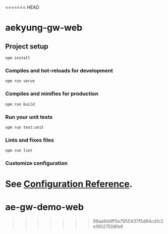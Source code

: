 <<<<<<< HEAD
# aekyung-gw-web

## Project setup
```
npm install
```

### Compiles and hot-reloads for development
```
npm run serve
```

### Compiles and minifies for production
```
npm run build
```

### Run your unit tests
```
npm run test:unit
```

### Lints and fixes files
```
npm run lint
```

### Customize configuration
See [Configuration Reference](https://cli.vuejs.org/config/).
=======
# ae-gw-demo-web
>>>>>>> 88aa9ddff5e7955437f5d84cd1c2e19027508fe6
